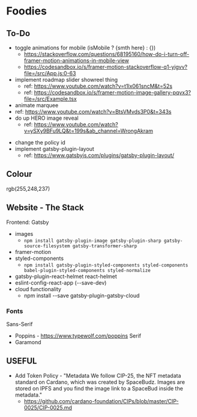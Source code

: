 # Foodies

## To-Do
- toggle animations for mobile (isMobile ? {smth here} : {})
  - https://stackoverflow.com/questions/68195160/how-do-i-turn-off-framer-motion-animations-in-mobile-view
  - https://codesandbox.io/s/framer-motion-stackoverflow-q1-yigvv?file=/src/App.js:0-63
- implement roadmap slider showreel thing
  - ref: https://www.youtube.com/watch?v=t1lx061sncM&t=52s
  - ref: https://codesandbox.io/s/framer-motion-image-gallery-pqvx3?file=/src/Example.tsx
-  animate marquee
  - ref: https://www.youtube.com/watch?v=BtsVMvds3P0&t=343s
- do up HERO image reveal
  - ref: https://www.youtube.com/watch?v=ySXy9BFu9LQ&t=199s&ab_channel=WrongAkram
<!-- - implement parallax scrolling over hero image like https://www.flyplatoon.com/ -->
- change the policy id
- implement gatsby-plugin-layout
  - ref: https://www.gatsbyjs.com/plugins/gatsby-plugin-layout/

## Colour
rgb(255,248,237)


## Website - The Stack

Frontend: Gatsby

- images
  - `npm install gatsby-plugin-image gatsby-plugin-sharp gatsby-source-filesystem gatsby-transformer-sharp`
- framer-motion
- styled-components
  - `npm install gatsby-plugin-styled-components styled-components babel-plugin-styled-components styled-normalize`
- gatsby-plugin-react-helmet react-helmet
- eslint-config-react-app (--save-dev)
- cloud functionality
  - npm install --save gatsby-plugin-gatsby-cloud

### Fonts

Sans-Serif

- Poppins - https://www.typewolf.com/poppins
  Serif
- Garamond

## USEFUL

- Add Token Policy - "Metadata
  We follow CIP-25, the NFT metadata standard on Cardano, which was created by SpaceBudz. Images are stored on IPFS and you find the image link to a SpaceBud inside the metadata."
  - https://github.com/cardano-foundation/CIPs/blob/master/CIP-0025/CIP-0025.md
